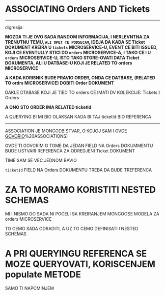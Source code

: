 # ASSOCIATING Orders AND Tickets

***

digresija:

**MOZDA TI JE OVO SADA RANDOM INFORMACIJA, I NERLEVNTNA ZA TRENUTNU TEMU, `ALI OPET TE PODSECAM`, IDEJA DA KADA SE Ticket DOKUMENT KREIRA U `tickets` MICROSERVICE-U, EVENT CE BITI ISSUED, KOJI CE EVENTULLY STICI DO `orders` MICROSERVICE-A, I TAKO CE I U `orders` MICROSERVICE-U, ISTO TAKO STORE-OVATI DATA Ticket DOKUMENTA, ALI U DATBASE-U KOJI JE RELATED TO orders MICROSERVICE**

**A KADA KORISNIK BUDE PRAVIO ORDER, ONDA CE DATBASE, (RELATED TO ordrs MICROSERVICE) DOBITI Order DOKUMENT**

DAKLE DTABASE KOJI JE TIED TO orders CE IMATI DV KOLEKCIJE: Tickets I Orders

**A ONO STO ORDER IMA RELATED ticketId**

A QUERYING BI MI BIO OLAKSAN KADA BI TAJ ticketId BIO REFERENCA

***

ASSOCIATION JE MONGODB STVAR, [O KOJOJ SAM I OVDE GOVORIO](https://github.com/Rade58/apis_trying_out_and_practicing/tree/master/Node.js/2.%20MongoDB/c)%20ASSOCIATIONS)

OVDE TI GOVORIM O TOME DA JEDAN FIELD NA Orders DOKUMMENTU BUDE USTVARI REFERENCA ZA ODREDJENI Ticket DOKUMENT

TIME SAM SE VEC JEDNOM BAVIO

`ticketId` FIELD NA Orders DOKUMENTU TREBA DA BUDE TREFERENCA

# ZA TO MORAMO KORISTITI NESTED SCHEMAS

MI I NISMO DO SADA NI POCELI SA KREIRANJEM MONGOOSE MODELA ZA orders MICROSERVICE

TO CEMO SADA ODRADITI, A UZ TO CEMO DEFINISATI I NESTED SCHEMAS

# A PRI QUERYINGU REFERENCA SE MOZE QUERYOVATI, KORISCENJEM populate METODE

SAMO TI NAPOMINJEM
